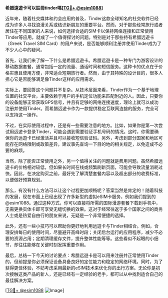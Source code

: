 **希腊遠遊卡可以註冊tinder嗎[[TG💪+ @esim1088](https://t.me/s/esim1088)]**

近年来，随着社交媒体和约会应用的普及，Tinder这款全球知名的社交软件已经成为许多人寻找浪漫关系或结识新朋友的重要平台。然而，对于那些经常旅行或者居住在不同国家的人来说，如何选择合适的SIM卡以保持网络连接和正常使用Tinder等应用，就成了一个值得探讨的问题。特别是对于那些持有希腊远遊卡（Greek Travel SIM Card）的用户来说，是否能够顺利注册并使用Tinder成为了不少人心中的疑问。

首先，让我们来了解一下什么是希腊远遊卡。希腊远遊卡是一种专门为游客设计的移动数据套餐，通常包括一定的流量、通话时间和短信服务。这种卡的优点在于价格实惠且使用方便，非常适合短期旅行者。然而，由于其特殊的设计目的，很多人担心它是否能够满足像Tinder这样的应用需求。

实际上，要回答这个问题并不复杂。从技术层面来看，Tinder作为一个基于地理位置的社交平台，主要依赖于用户的手机定位功能来匹配附近的人。因此，只要你的设备能够正常获取GPS信号，并且有足够的网络连接速度，理论上就可以成功注册并使用Tinder。而希腊远遊卡作为一款提供稳定互联网连接的服务，完全可以支持这一操作。

不过，在实际使用过程中，还是有一些需要注意的地方。比如，如果你是第一次尝试用远遊卡登录Tinder，可能会遇到需要验证手机号码的情况。这时，你需要确保你的远遊卡已经激活并且可以接收短信验证码。另外，考虑到部分国家和地区可能存在网络限制或政策差异，建议事先查询一下目的地的相关规定，以免造成不必要的麻烦。

当然，除了能否正常使用之外，另一个值得关注的问题就是费用问题。虽然希腊远遊卡的价格相对较低，但如果长时间在线或频繁刷新页面，可能会导致流量消耗过快。因此，在决定购买之前，最好先了解清楚套餐内容以及超出部分的收费标准，以便做好预算规划。

那么，有没有什么方法可以让这个过程更加顺畅呢？答案当然是肯定的！随着科技的发展，现在市面上已经出现了许多新型的虚拟eSIM卡服务，例如我们提到的@esim1088。通过这种方式，你可以直接将所需的国际漫游套餐下载到手机中，无需更换实体卡即可享受无缝切换的效果。这对于经常往返于多个国家之间的商务人士或是热爱自由行的朋友来说，无疑是一个非常便捷的选择。

此外，还有一些小技巧可以帮助你更好地利用远遊卡与Tinder相结合。例如，合理安排每日的使用时间，尽量避开高峰时段；关闭后台运行的应用程序，减少不必要的资源占用；定期清理缓存文件，提升整体性能等等。这些看似不起眼的小细节，却往往能够在关键时刻发挥重要作用。

最后，总结一下今天的讨论要点：希腊远遊卡是可以用来注册并正常使用Tinder的，但前提是你必须保证设备具备良好的定位能力和稳定的网络环境。同时，为了获得更佳体验，不妨考虑采用最新的eSIM技术来优化你的出行方案。无论你是初次接触这类产品的新人，还是已经有一定经验的老手，都可以从中找到适合自己的最佳解决方案。

[[TG💪+ @esim1088](https://t.me/s/esim1088) ![Image](https://i.postimg.cc/4NQfJmqS/Snipaste-2025-05-13-00-14-12.png)]
